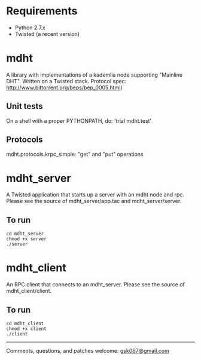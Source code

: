 # Requirements
* Python 2.7.x
* Twisted (a recent version)

# mdht 
A library with implementations of a kademlia node supporting "Mainline DHT".
Written on a Twisted stack.
Protocol spec: http://www.bittorrent.org/beps/bep_0005.html)

## Unit tests
On a shell with a proper PYTHONPATH, do: 'trial mdht.test'

## Protocols
mdht.protocols.krpc_simple:
    "get" and "put" operations

# mdht_server 
A Twisted application that starts up a server with an mdht node and rpc.
Please see the source of mdht_server/app.tac and mdht_server/server.

## To run
```
cd mdht_server
chmod +x server
./server
```

# mdht_client 
An RPC client that connects to an mdht_server.
Please see the source of mdht_client/client.

## To run
```
cd mdht_client
chmod +x client
./client
```

----------
Comments, questions, and patches welcome: gsk067@gmail.com

